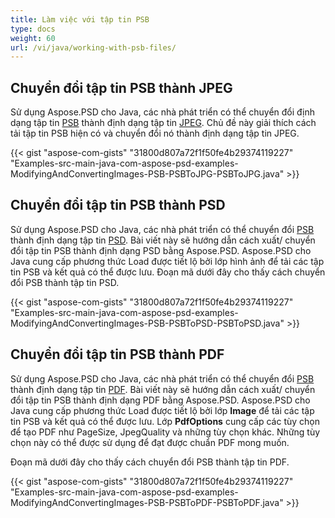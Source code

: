 ```yaml
---
title: Làm việc với tập tin PSB
type: docs
weight: 60
url: /vi/java/working-with-psb-files/
---
```


## **Chuyển đổi tập tin PSB thành JPEG**
Sử dụng Aspose.PSD cho Java, các nhà phát triển có thể chuyển đổi định dạng tập tin [PSB](https://wiki.fileformat.com/image/psb/) thành định dạng tập tin [JPEG](https://wiki.fileformat.com/image/jpeg/). Chủ đề này giải thích cách tải tập tin PSB hiện có và chuyển đổi nó thành định dạng tập tin JPEG.

{{< gist "aspose-com-gists" "31800d807a72f1f50fe4b29374119227" "Examples-src-main-java-com-aspose-psd-examples-ModifyingAndConvertingImages-PSB-PSBToJPG-PSBToJPG.java" >}}
## **Chuyển đổi tập tin PSB thành PSD**
Sử dụng Aspose.PSD cho Java, các nhà phát triển có thể chuyển đổi [PSB](https://wiki.fileformat.com/image/psb/) thành định dạng tập tin [PSD](https://wiki.fileformat.com/image/psd/). Bài viết này sẽ hướng dẫn cách xuất/ chuyển đổi tập tin PSB thành định dạng PSD bằng Aspose.PSD. Aspose.PSD cho Java cung cấp phương thức Load được tiết lộ bởi lớp hình ảnh để tải các tập tin PSB và kết quả có thể được lưu. Đoạn mã dưới đây cho thấy cách chuyển đổi PSB thành tập tin PSD.

{{< gist "aspose-com-gists" "31800d807a72f1f50fe4b29374119227" "Examples-src-main-java-com-aspose-psd-examples-ModifyingAndConvertingImages-PSB-PSBToPSD-PSBToPSD.java" >}}
## **Chuyển đổi tập tin PSB thành PDF**
Sử dụng Aspose.PSD cho Java, các nhà phát triển có thể chuyển đổi [PSB](https://wiki.fileformat.com/image/psb/) thành định dạng tập tin [PDF](https://wiki.fileformat.com/view/pdf/). Bài viết này sẽ hướng dẫn cách xuất/ chuyển đổi tập tin PSB thành định dạng PDF bằng Aspose.PSD. Aspose.PSD cho Java cung cấp phương thức Load được tiết lộ bởi lớp **Image** để tải các tập tin PSB và kết quả có thể được lưu. Lớp **PdfOptions** cung cấp các tùy chọn để tạo PDF như PageSize, JpegQuality và những tùy chọn khác. Những tùy chọn này có thể được sử dụng để đạt được chuẩn PDF mong muốn.

Đoạn mã dưới đây cho thấy cách chuyển đổi PSB thành tập tin PDF.

{{< gist "aspose-com-gists" "31800d807a72f1f50fe4b29374119227" "Examples-src-main-java-com-aspose-psd-examples-ModifyingAndConvertingImages-PSB-PSBToPDF-PSBToPDF.java" >}}


